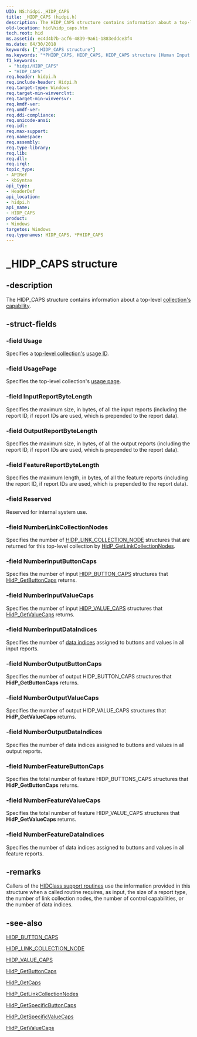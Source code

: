 ```yaml
---
UID: NS:hidpi._HIDP_CAPS
title: _HIDP_CAPS (hidpi.h)
description: The HIDP_CAPS structure contains information about a top-level collection's capability.
old-location: hid\hidp_caps.htm
tech.root: hid
ms.assetid: ec4d4b7b-acf6-4839-9a61-1883eddce3f4
ms.date: 04/30/2018
keywords: ["_HIDP_CAPS structure"]
ms.keywords: "*PHIDP_CAPS, HIDP_CAPS, HIDP_CAPS structure [Human Input Devices], PHIDP_CAPS, PHIDP_CAPS structure pointer [Human Input Devices], _HIDP_CAPS, hid.hidp_caps, hidpi/HIDP_CAPS, hidpi/PHIDP_CAPS, hidstrct_2ef93e42-2fd2-4dff-87fb-11f1d1342b07.xml"
f1_keywords:
 - "hidpi/HIDP_CAPS"
 - "HIDP_CAPS"
req.header: hidpi.h
req.include-header: Hidpi.h
req.target-type: Windows
req.target-min-winverclnt: 
req.target-min-winversvr: 
req.kmdf-ver: 
req.umdf-ver: 
req.ddi-compliance: 
req.unicode-ansi: 
req.idl: 
req.max-support: 
req.namespace: 
req.assembly: 
req.type-library: 
req.lib: 
req.dll: 
req.irql: 
topic_type:
- APIRef
- kbSyntax
api_type:
- HeaderDef
api_location:
- hidpi.h
api_name:
- HIDP_CAPS
product:
- Windows
targetos: Windows
req.typenames: HIDP_CAPS, *PHIDP_CAPS
---
```


# _HIDP_CAPS structure


## -description


The HIDP_CAPS structure contains information about a top-level <a href="https://docs.microsoft.com/windows-hardware/drivers/hid/collection-capability">collection's capability</a>.


## -struct-fields


### -field Usage

Specifies a <a href="https://docs.microsoft.com/windows-hardware/drivers/hid/top-level-collections">top-level collection's</a> <a href="https://docs.microsoft.com/windows-hardware/drivers/hid/hid-usages">usage ID</a>.



### -field UsagePage

Specifies the top-level collection's <a href="https://docs.microsoft.com/windows-hardware/drivers/hid/hid-usages">usage page</a>.



### -field InputReportByteLength

Specifies the maximum size, in bytes, of all the input reports (including the report ID, if report IDs are used, which is prepended to the report data).


### -field OutputReportByteLength

Specifies the maximum size, in bytes, of all the output reports (including the report ID, if report IDs are used, which is prepended to the report data).


### -field FeatureReportByteLength

Specifies the maximum length, in bytes, of all the feature reports (including the report ID, if report IDs are used, which is prepended to the report data).


### -field Reserved

Reserved for internal system use.


### -field NumberLinkCollectionNodes

Specifies the number of <a href="https://docs.microsoft.com/windows-hardware/drivers/ddi/hidpi/ns-hidpi-_hidp_link_collection_node">HIDP_LINK_COLLECTION_NODE</a> structures that are returned for this top-level collection by <a href="https://docs.microsoft.com/windows-hardware/drivers/ddi/hidpi/nf-hidpi-hidp_getlinkcollectionnodes">HidP_GetLinkCollectionNodes</a>.


### -field NumberInputButtonCaps

Specifies the number of input <a href="https://docs.microsoft.com/windows-hardware/drivers/ddi/hidpi/ns-hidpi-_hidp_button_caps">HIDP_BUTTON_CAPS</a> structures that <a href="https://docs.microsoft.com/windows-hardware/drivers/ddi/hidpi/nf-hidpi-hidp_getbuttoncaps">HidP_GetButtonCaps</a> returns.


### -field NumberInputValueCaps

Specifies the number of input <a href="https://docs.microsoft.com/windows-hardware/drivers/ddi/hidpi/ns-hidpi-_hidp_value_caps">HIDP_VALUE_CAPS</a> structures that <a href="https://docs.microsoft.com/windows-hardware/drivers/ddi/hidpi/nf-hidpi-hidp_getvaluecaps">HidP_GetValueCaps</a> returns.


### -field NumberInputDataIndices

Specifies the number of <a href="https://docs.microsoft.com/windows-hardware/drivers/hid/data-indices">data indices</a> assigned to buttons and values in all input reports.


### -field NumberOutputButtonCaps

Specifies the number of output HIDP_BUTTON_CAPS structures that <b>HidP_GetButtonCaps</b> returns.


### -field NumberOutputValueCaps

Specifies the number of output HIDP_VALUE_CAPS structures that <b>HidP_GetValueCaps</b> returns.


### -field NumberOutputDataIndices

Specifies the number of data indices assigned to buttons and values in all output reports.


### -field NumberFeatureButtonCaps

Specifies the total number of feature HIDP_BUTTONS_CAPS structures that <b>HidP_GetButtonCaps</b> returns.


### -field NumberFeatureValueCaps

Specifies the total number of feature HIDP_VALUE_CAPS structures that <b>HidP_GetValueCaps</b> returns.


### -field NumberFeatureDataIndices

Specifies the number of data indices assigned to buttons and values in all feature reports.


## -remarks



Callers of the <a href="https://docs.microsoft.com/windows-hardware/drivers/ddi/index">HIDClass support routines</a> use the information provided in this structure when a called routine requires, as input, the size of a report type, the number of link collection nodes, the number of control capabilities, or the number of data indices.




## -see-also




<a href="https://docs.microsoft.com/windows-hardware/drivers/ddi/hidpi/ns-hidpi-_hidp_button_caps">HIDP_BUTTON_CAPS</a>



<a href="https://docs.microsoft.com/windows-hardware/drivers/ddi/hidpi/ns-hidpi-_hidp_link_collection_node">HIDP_LINK_COLLECTION_NODE</a>



<a href="https://docs.microsoft.com/windows-hardware/drivers/ddi/hidpi/ns-hidpi-_hidp_value_caps">HIDP_VALUE_CAPS</a>



<a href="https://docs.microsoft.com/windows-hardware/drivers/ddi/hidpi/nf-hidpi-hidp_getbuttoncaps">HidP_GetButtonCaps</a>



<a href="https://docs.microsoft.com/windows-hardware/drivers/ddi/hidpi/nf-hidpi-hidp_getcaps">HidP_GetCaps</a>



<a href="https://docs.microsoft.com/windows-hardware/drivers/ddi/hidpi/nf-hidpi-hidp_getlinkcollectionnodes">HidP_GetLinkCollectionNodes</a>



<a href="https://docs.microsoft.com/windows-hardware/drivers/ddi/hidpi/nf-hidpi-hidp_getspecificbuttoncaps">HidP_GetSpecificButtonCaps</a>



<a href="https://docs.microsoft.com/windows-hardware/drivers/ddi/hidpi/nf-hidpi-hidp_getspecificvaluecaps">HidP_GetSpecificValueCaps</a>



<a href="https://docs.microsoft.com/windows-hardware/drivers/ddi/hidpi/nf-hidpi-hidp_getvaluecaps">HidP_GetValueCaps</a>
 

 

